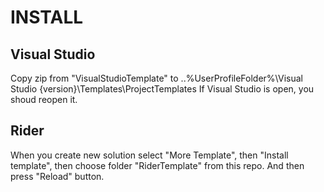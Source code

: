 # INSTALL

## Visual Studio
Copy zip from "VisualStudioTemplate" to ..\%UserProfileFolder%\Visual Studio {version}\Templates\ProjectTemplates
If Visual Studio is open, you shoud reopen it.

## Rider
When you create new solution select "More Template", then "Install template", then choose folder "RiderTemplate" from this repo. And then press "Reload" button.
